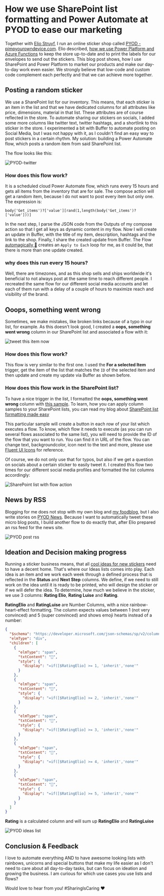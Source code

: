 # How we use SharePoint list formatting and Power Automate at PYOD to ease our marketing

Together with [Elio Struyf](https://www.eliostruyf.com), I run an online sticker shop called [PYOD - pimpyourowndevice.com](https://pyod.shop). Elio described, [how we use Power Platform and Azure Functions](https://www.eliostruyf.com/running-online-store-powerplatform-azure/) to keep the store up-to-date and to print the labels for our envelopes to send out the stickers. This blog post shows, how I use SharePoint and Power Platform to market our products and make our day-to-day work even easier. We strongly believe that low-code and custom code complement each perfectly and that we can achieve more together. 

## Posting a random sticker

We use a SharePoint list for our inventory. This means, that each sticker is an item in the list and that we have dedicated columns for all attributes like price, dimensions, material in that list. These attributes are of course reflected in the store. To automate sharing our stickers on socials, I added some more columns like twitter text, twitter hashtags, and a shortlink to this sticker in the store. I experimented a bit with Buffer to automate posting on Social Media, but I was not happy with it, as I couldn't find an easy way to post stickers in a certain rhythm. My solution: building a Power Automate flow, which posts a random item from said SharePoint list.

The flow looks like this: 

![PYOD-twitter](https://github.com/LuiseFreese/blog/blob/main/media/pyod-twitter-flow-full.png)

### How does this flow work? 

It is a scheduled cloud Power Automate flow, which runs every 15 hours and gets all items from the inventory that are for sale. The compose action will get a random item, because I do not want to post every item but only one. The expression is: 

`body('Get_items')?['value'][rand(1,length(body('Get_items')?['value']))]`

In the next step, I parse the JSON code from the Outputs of my compose action so that I get all keys as dynamic content in my flow. Now I will create an update in Buffer, with the title of my item, description, hashtags and the link to the shop. Finally, I share the created update from Buffer. The Flow [automagically 🦄](https://pimpyourowndevice.com/stickers/automagically-large/) creates an `Apply to Each` loop for me, as it could be, that there is more than one update created. 

### why does this run every 15 hours? 

Well, there are timezones, and as this shop sells and ships worldwide it's beneficial to not always post at the same time to reach different people. I recreated the same flow for our different social media accounts and let each of them run with a delay of a couple of hours to maximize reach and visibility of the brand. 

## Ooops, something went wrong

Sometimes, we make mistakes, like broken links because of a typo in our list, for example. As this doesn't look good, I created a **oops, something went wrong** column in our SharePoint list and associated a flow with it: 

![tweet this item now](https://github.com/LuiseFreese/blog/blob/main/media/pyod-twitter-now.png)

### How does this flow work?

This flow is very similar to the first one. I used the **For a selected Item** trigger, get the item of the list that matches the `ID` of the selected item and then update and create my update via Buffer as shown before. 

### How does this flow work in the SharePoint list?

To have a nice trigger in the list, I formatted the **oops, something went wrong** column with [this sample](https://github.com/pnp/sp-dev-list-formatting/blob/master/column-samples/generic-start-flow/start-flow-button.json). To learn, how you can apply column samples to your SharePoint lists, you can read my blog about [SharePoint list formatting made easy](https://m365princess.com/sharepoint-list-formatting-made-easy/)

This particular sample will create a button in each row of your list which executes a flow. To know, which flow it needs to execute (as you can run several flows associated to the same list), you will need to provide the ID of the flow that you want to run. You can find it in URL of the flow. You can change text, backgroundcolor, icon next to the text and more, please use [Fluent UI Icons](https://developer.microsoft.com/en-us/fluentui#/styles/web/icons) for reference. 

Of course, we do not only use that for typos, but also if we get a question on socials about a certain sticker to easily tweet it. I created this flow two times for our different social media profiles and formatted the list columns accordingly:

![SharePoint list with flow action](https://github.com/LuiseFreese/blog/blob/main/media/pyod-twitter-list.png)

## News by RSS

Blogging for me does not stop with my own blog and [my foodblog](https://www.thatkitchenprincess.com), but I also write stories on [PYOD News](https://pimpyourowndevice.com/news). Because I want to automatically tweet these micro blog posts, I build another flow to do exactly that, after Elio prepared an rss feed for the news site. 

![PYOD post rss](https://github.com/LuiseFreese/blog/blob/main/media/pyod-ideas-news-rss.png)

## Ideation and Decision making progress

Running a sticker business means, that all [cool ideas for new stickers](https://pimpyourowndevice.com/news/2021/01/how-we-started-pixelart-stickers/) need to have a decent home. That's where our Ideas lists comes into play. Each idea is an item and we work each week through a defined process that is reflected in the **Status** and **Next Step** columns. We define, if we need to still work on the idea until it is ready to be printed, who will design the sticker or if we will defer the idea. To determine, how much we believe in the sticker, we use 3 columns: **Rating Elio**, **Rating Luise** and **Rating**. 

**RatingElio** and **RatingLuise** are Number Columns, with a nice rainbow-heart-effect formatting. The column expects values between 1 (not very convinced) and 5 (super convinced) and shows emoji hearts instead of a number:

```json
{
  "$schema": "https://developer.microsoft.com/json-schemas/sp/v2/column-formatting.schema.json",
  "elmType": "div",
  "children": [
    {
      "elmType": "span",
      "txtContent": "💛",
      "style": {
        "display": "=if([$RatingElio] >= 1, 'inherit','none'"
      }
    },
    {
      "elmType": "span",
      "txtContent": "🧡",
      "style": {
        "display": "=if([$RatingElio] >= 2, 'inherit','none'"
      }
    },
    {
      "elmType": "span",
      "txtContent": "💖",
      "style": {
        "display": "=if([$RatingElio] >= 3, 'inherit','none'"
      }
    },
    {
      "elmType": "span",
      "txtContent": "💜",
      "style": {
        "display": "=if([$RatingElio] >= 4, 'inherit','none'"
      }
    },
    {
      "elmType": "span",
      "txtContent": "💙",
      "style": {
        "display": "=if([$RatingElio] >= 5, 'inherit','none'"
      }
    }
  ]
}
```

**Rating** is a calculated column and will sum up **RatingElio** and **RatingLuise**
    
![PYOD ideas list](https://github.com/LuiseFreese/blog/blob/main/media/pyod-ideas-list-format.png)

## Conclusion & Feedback

I love to automate everything AND to have awesome looking lists with rainbows, unicorns and special buttons that make my life easier as I don't need to care about all day-to-day tasks, but can focus on ideation and growing the business. I am curious for which use cases you use lists and flows? 

Would love to hear from you! #SharingIsCaring ❤



